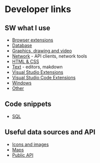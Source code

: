 # Developer links

## SW what I use

* [Browser extensions](WhatIUse/browser-extensions.md)
* [Database](WhatIUse/databases.md)
* [Graphics, drawing and video](WhatIUse/graphics-drawing-video.md)
* [Network](WhatIUse/network.md) - API clients, network tools
* [HTML & CSS](WhatIUse/html-css.md)
* [Text](WhatIUse/text.md) - editors, makdown
* [Visual Studio Extensions](WhatIUse/visual-studio-extensions.md)
* [Visual Studio Code Extensions](WhatIUse/visual-studio-code-extensions.md)
* [Windows](WhatIUse/windows.md)
* [Other](WhatIUse/other.md)

## Code snippets

*  [SQL](CodeSnippets\SQL\README.md)

## Useful data sources and API

* [Icons and images](DataSources/icons-images.md)
* [Maps](DataSources/maps.md)
* [Public API](DataSources/public-apis.md)



